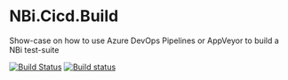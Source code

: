 # NBi.Cicd.Build
Show-case on how to use Azure DevOps Pipelines or AppVeyor to build a NBi test-suite

[![Build Status](https://seddryck.visualstudio.com/NBi.Cicd.Build/_apis/build/status/Seddryck.NBi.Cicd.Build?branchName=master)](https://seddryck.visualstudio.com/NBi.Cicd.Build/_build/latest?definitionId=20&branchName=master)
[![Build status](https://ci.appveyor.com/api/projects/status/1tfjcxncmy0qrebc/branch/master?svg=true)](https://ci.appveyor.com/project/Seddryck/nbi-cicd-build/branch/master)
